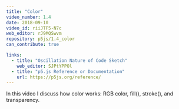 ```yaml
---
title: "Color"
video_number: 1.4
date: 2018-09-10
video_id: riiJTF5-N7c
web_editor: rJ9MQSwvm
repository: p5js/1.4_color
can_contribute: true

links:
  - title: "Oscillation Nature of Code Sketch"
    web_editor: SJPtYPPOl
  - title: "p5.js Reference or Documentation"
    url: https://p5js.org/reference/
---
```


In this video I discuss how color works: RGB color, fill(), stroke(), and transparency.
